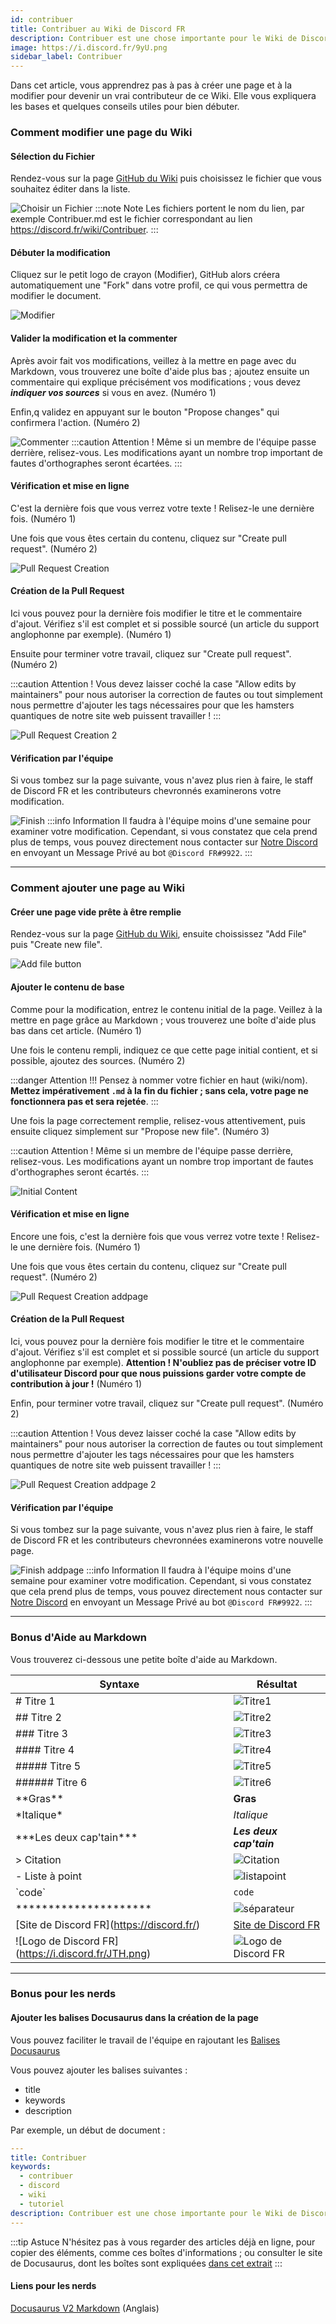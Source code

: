 ```yaml
---
id: contribuer
title: Contribuer au Wiki de Discord FR
description: Contribuer est une chose importante pour le Wiki de Discord FR, apprenez comment nous aider sur cette page. :)
image: https://i.discord.fr/9yU.png
sidebar_label: Contribuer
---
```

Dans cet article, vous apprendrez pas à pas à créer une page et à la modifier pour devenir un vrai contributeur de ce Wiki. Elle vous expliquera les bases et quelques conseils utiles pour bien débuter.

### Comment modifier une page du Wiki #

#### Sélection du Fichier
Rendez-vous sur la page [GitHub du Wiki](https://github.com/discordfr/wiki) puis choisissez le fichier que vous souhaitez éditer dans la liste.

![Choisir un Fichier](https://i.discord.fr/X6T.png)
:::note Note
Les fichiers portent le nom du lien, par exemple Contribuer.md est le fichier correspondant au lien https://discord.fr/wiki/Contribuer.
:::

#### Débuter la modification
Cliquez sur le petit logo de crayon (Modifier), GitHub alors créera automatiquement une "Fork" dans votre profil, ce qui vous permettra de modifier le document.

![Modifier](https://i.discord.fr/TPF.png)

#### Valider la modification et la commenter
Après avoir fait vos modifications, veillez à la mettre en page avec du Markdown, vous trouverez une boîte d'aide plus bas ; ajoutez ensuite un commentaire qui explique précisément vos modifications ; vous devez ___indiquer vos sources___ si vous en avez. (Numéro 1)

Enfin,q validez en appuyant sur le bouton "Propose changes" qui confirmera l'action. (Numéro 2)

![Commenter](https://i.discord.fr/KYW.png)
:::caution Attention !
Même si un membre de l'équipe passe derrière, relisez-vous. Les modifications ayant un nombre trop important de fautes d'orthographes seront écartées.
:::

#### Vérification et mise en ligne
C'est la dernière fois que vous verrez votre texte ! Relisez-le une dernière fois. (Numéro 1)

Une fois que vous êtes certain du contenu, cliquez sur "Create pull request". (Numéro 2)

![Pull Request Creation](https://i.discord.fr/5TM.png)

#### Création de la Pull Request
Ici vous pouvez pour la dernière fois modifier le titre et le commentaire d'ajout. Vérifiez s'il est complet et si possible sourcé (un article du support anglophonne par exemple). (Numéro 1)

Ensuite pour terminer votre travail, cliquez sur "Create pull request". (Numéro 2)

:::caution Attention !
Vous devez laisser coché la case "Allow edits by maintainers" pour nous autoriser la correction de fautes ou tout simplement nous permettre d'ajouter les tags nécessaires pour que les hamsters quantiques de notre site web puissent travailler !
:::

![Pull Request Creation 2](https://i.discord.fr/Xf5.png)

#### Vérification par l'équipe
Si vous tombez sur la page suivante, vous n'avez plus rien à faire, le staff de Discord FR et les contributeurs chevronnés examinerons votre modification.

![Finish](https://i.discord.fr/bib.png)
:::info Information
Il faudra à l'équipe moins d'une semaine pour examiner votre modification. Cependant, si vous constatez que cela prend plus de temps, vous pouvez directement nous contacter sur [Notre Discord](https://discord.gg/fr) en envoyant un Message Privé au bot `@Discord FR#9922`.
:::

*********************

### Comment ajouter une page au Wiki #

#### Créer une page vide prête à être remplie
Rendez-vous sur la page [GitHub du Wiki](https://github.com/discordfr/wiki), ensuite choississez "Add File" puis "Create new file".

![Add file button](https://i.discord.fr/wtU.png)

#### Ajouter le contenu de base
Comme pour la modification, entrez le contenu initial de la page. Veillez à la mettre en page grâce au Markdown ; vous trouverez une boîte d'aide plus bas dans cet article. (Numéro 1)

Une fois le contenu rempli, indiquez ce que cette page initial contient, et si possible, ajoutez des sources. (Numéro 2)

:::danger Attention !!!
Pensez à nommer votre fichier en haut (wiki/nom). **Mettez impérativement `.md` à la fin du fichier ; sans cela, votre page ne fonctionnera pas et sera rejetée**.
:::

Une fois la page correctement remplie, relisez-vous attentivement, puis ensuite cliquez simplement sur "Propose new file". (Numéro 3)

:::caution Attention !
Même si un membre de l'équipe passe derrière, relisez-vous. Les modifications ayant un nombre trop important de fautes d'orthographes seront écartés.
:::

![Initial Content](https://i.discord.fr/o3A.png)

#### Vérification et mise en ligne
Encore une fois, c'est la dernière fois que vous verrez votre texte ! Relisez-le une dernière fois. (Numéro 1)

Une fois que vous êtes certain du contenu, cliquez sur "Create pull request". (Numéro 2)

![Pull Request Creation addpage](https://i.discord.fr/Pwy.png)

#### Création de la Pull Request
Ici, vous pouvez pour la dernière fois modifier le titre et le commentaire d'ajout. Vérifiez s'il est complet et si possible sourcé (un article du support anglophonne par exemple). **Attention ! N'oubliez pas de préciser votre ID d'utilisateur Discord pour que nous puissions garder votre compte de contribution à jour !** (Numéro 1)

Enfin, pour terminer votre travail, cliquez sur "Create pull request". (Numéro 2)

:::caution Attention !
Vous devez laisser coché la case "Allow edits by maintainers" pour nous autoriser la correction de fautes ou tout simplement nous permettre d'ajouter les tags nécessaires pour que les hamsters quantiques de notre site web puissent travailler !
:::

![Pull Request Creation addpage 2](https://i.discord.fr/3n6.png)

#### Vérification par l'équipe
Si vous tombez sur la page suivante, vous n'avez plus rien à faire, le staff de Discord FR et les contributeurs chevronnées examinerons votre nouvelle page.

![Finish addpage](https://i.discord.fr/bib.png)
:::info Information
Il faudra à l'équipe moins d'une semaine pour examiner votre modification. Cependant, si vous constatez que cela prend plus de temps, vous pouvez directement nous contacter sur [Notre Discord](https://discord.gg/fr) en envoyant un Message Privé au bot `@Discord FR#9922`.
:::

*********************

### Bonus d'Aide au Markdown #

Vous trouverez ci-dessous une petite boîte d'aide au Markdown.

| Syntaxe     |  Résultat   |
| ----------- | ----------- |
| # Titre 1  | ![Titre1](https://i.discord.fr/7hM.png) |
| ## Titre 2   | ![Titre2](https://i.discord.fr/vBy.png) |
| ### Titre 3 | ![Titre3](https://i.discord.fr/Bif.png) |
| #### Titre 4 | ![Titre4](https://i.discord.fr/Mfh.png) |
| ##### Titre 5 | ![Titre5](https://i.discord.fr/QMk.png) |
| ###### Titre 6 | ![Titre6](https://i.discord.fr/I7B.png) |
| \*\*Gras\*\* | **Gras** |
| \*Italique\* | *Italique* |
| \*\*\*Les deux cap'tain\*\*\* | ***Les deux cap'tain*** |
| > Citation | ![Citation](https://i.discord.fr/8uf.png) |
| - Liste à point | ![listapoint](https://i.discord.fr/d9Y.png) |
| \`code\` | `code` |
| ********************* | ![séparateur](https://i.discord.fr/peU.png) |
| \[Site de Discord FR\]\(https://discord.fr/) | [Site de Discord FR](https://discord.fr/) |
| \!\[Logo de Discord FR\]\(https://i.discord.fr/JTH.png) | ![Logo de Discord FR](https://i.discord.fr/JTH.png) |

*********************

### Bonus pour les nerds #

#### Ajouter les balises Docusaurus dans la création de la page

Vous pouvez faciliter le travail de l'équipe en rajoutant les [Balises Docusaurus](https://v2.docusaurus.io/docs/markdown-features/#markdown-headers)

Vous pouvez ajouter les balises suivantes :
- title
- keywords
- description

Par exemple, un début de document :

```yaml
---
title: Contribuer
keywords:
  - contribuer
  - discord
  - wiki
  - tutoriel
description: Contribuer est une chose importante pour le Wiki de Discord FR, apprenez comment nous aider sur cette page. :)
---

```
:::tip Astuce
N'hésitez pas à vous regarder des articles déjà en ligne, pour copier des éléments, comme ces boîtes d'informations ; ou consulter le site de Docusaurus, dont les boîtes sont expliquées [dans cet extrait](https://v2.docusaurus.io/docs/markdown-features/#calloutsadmonitions)
:::

#### Liens pour les nerds

[Docusaurus V2 Markdown](https://v2.docusaurus.io/docs/markdown-features/) (Anglais)
